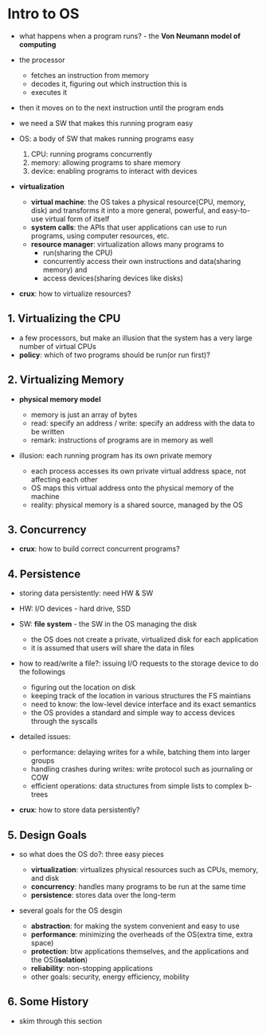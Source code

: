 # Intro to OS
- what happens when a program runs? - the **Von Neumann model of computing**
- the processor 
  - fetches an instruction from memory
  - decodes it, figuring out which instruction this is
  - executes it
- then it moves on to the next instruction until the program ends
- we need a SW that makes this running program easy

- OS: a body of SW that makes running programs easy
  1. CPU: running programs concurrently
  2. memory: allowing programs to share memory
  3. device: enabling programs to interact with devices
  
- **virtualization**
  - **virtual machine**: the OS takes a physical resource(CPU, memory, disk) and transforms it into a more general, powerful, and easy-to-use virtual form of itself
  - **system calls**: the APIs that user applications can use to run programs, using computer resources, etc.
  - **resource manager**: virtualization allows many programs to 
    - run(sharing the CPU) 
    - concurrently access their own instructions and data(sharing memory) and 
    - access devices(sharing devices like disks)

- **crux**: how to virtualize resources?

## 1. Virtualizing the CPU
- a few processors, but make an illusion that the system has a very large number of virtual CPUs
- **policy**: which of two programs should be run(or run first)?

## 2. Virtualizing Memory
- **physical memory model**
  - memory is just an array of bytes
  - read: specify an address / write: specify an address with the data to be written
  - remark: instructions of programs are in memory as well

- illusion: each running program has its own private memory
  - each process accesses its own private virtual address space, not affecting each other
  - OS maps this virtual address onto the physical memory of the machine
  - reality: physical memory is a shared source, managed by the OS

## 3. Concurrency
- **crux**: how to build correct concurrent programs?

## 4. Persistence
- storing data persistently: need HW & SW
- HW: I/O devices - hard drive, SSD
- SW: **file system** - the SW in the OS managing the disk
  - the OS does not create a private, virtualized disk for each application
  - it is assumed that users will share the data in files

- how to read/write a file?: issuing I/O requests to the storage device to do the followings
  - figuring out the location on disk
  - keeping track of the location in various structures the FS maintians
  - need to know: the low-level device interface and its exact semantics
  - the OS provides a standard and simple way to access devices through the syscalls  

- detailed issues:
  - performance: delaying writes for a while, batching them into larger groups
  - handling crashes during writes: write protocol such as journaling or COW
  - efficient operations: data structures from simple lists to complex b-trees

- **crux**: how to store data persistently?

## 5. Design Goals
- so what does the OS do?: three easy pieces
  - **virtualization**: virtualizes physical resources such as CPUs, memory, and disk
  - **concurrency**: handles many programs to be run at the same time
  - **persistence**: stores data over the long-term

- several goals for the OS desgin
  - **abstraction**: for making the system convenient and easy to use
  - **performance**: minimizing the overheads of the OS(extra time, extra space)
  - **protection**: btw applications themselves, and the applications and the OS(**isolation**)
  - **reliability**: non-stopping applications
  - other goals: security, energy efficiency, mobility

## 6. Some History
- skim through this section
